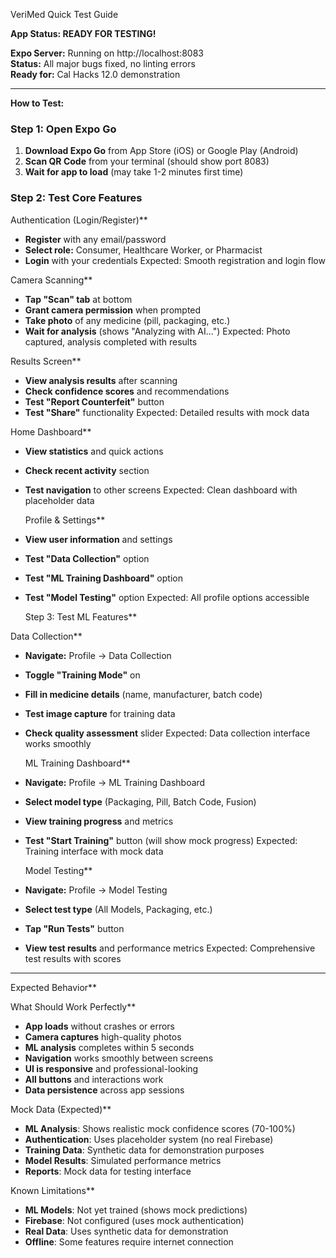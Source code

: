 VeriMed Quick Test Guide

 **App Status: READY FOR TESTING!**

**Expo Server:** Running on http://localhost:8083  
**Status:** All major bugs fixed, no linting errors  
**Ready for:** Cal Hacks 12.0 demonstration  

---

 **How to Test:**

### **Step 1: Open Expo Go**
1. **Download Expo Go** from App Store (iOS) or Google Play (Android)
2. **Scan QR Code** from your terminal (should show port 8083)
3. **Wait for app to load** (may take 1-2 minutes first time)

### **Step 2: Test Core Features**

 Authentication (Login/Register)**
- **Register** with any email/password
- **Select role:** Consumer, Healthcare Worker, or Pharmacist
- **Login** with your credentials
      Expected: Smooth registration and login flow

 Camera Scanning**
- **Tap "Scan" tab** at bottom
- **Grant camera permission** when prompted
- **Take photo** of any medicine (pill, packaging, etc.)
- **Wait for analysis** (shows "Analyzing with AI...")
    Expected: Photo captured, analysis completed with results

 Results Screen**
- **View analysis results** after scanning
- **Check confidence scores** and recommendations
- **Test "Report Counterfeit"** button
- **Test "Share"** functionality
    Expected: Detailed results with mock data

Home Dashboard**
- **View statistics** and quick actions
- **Check recent activity** section
- **Test navigation** to other screens
    Expected: Clean dashboard with placeholder data

  Profile & Settings**
- **View user information** and settings
- **Test "Data Collection"** option
- **Test "ML Training Dashboard"** option
- **Test "Model Testing"** option
    Expected: All profile options accessible

  Step 3: Test ML Features**

 Data Collection**
- **Navigate:** Profile → Data Collection
- **Toggle "Training Mode"** on
- **Fill in medicine details** (name, manufacturer, batch code)
- **Test image capture** for training data
- **Check quality assessment** slider
  Expected: Data collection interface works smoothly

  ML Training Dashboard**
- **Navigate:** Profile → ML Training Dashboard
- **Select model type** (Packaging, Pill, Batch Code, Fusion)
- **View training progress** and metrics
- **Test "Start Training"** button (will show mock progress)
  Expected: Training interface with mock data

  Model Testing**
- **Navigate:** Profile → Model Testing
- **Select test type** (All Models, Packaging, etc.)
- **Tap "Run Tests"** button
- **View test results** and performance metrics
    Expected: Comprehensive test results with scores

---
Expected Behavior**

What Should Work Perfectly**
- **App loads** without crashes or errors
- **Camera captures** high-quality photos
- **ML analysis** completes within 5 seconds
- **Navigation** works smoothly between screens
- **UI is responsive** and professional-looking
- **All buttons** and interactions work
- **Data persistence** across app sessions

 Mock Data (Expected)**
- **ML Analysis**: Shows realistic mock confidence scores (70-100%)
- **Authentication**: Uses placeholder system (no real Firebase)
- **Training Data**: Synthetic data for demonstration purposes
- **Model Results**: Simulated performance metrics
- **Reports**: Mock data for testing interface

 Known Limitations**
- **ML Models**: Not yet trained (shows mock predictions)
- **Firebase**: Not configured (uses mock authentication)
- **Real Data**: Uses synthetic data for demonstration
- **Offline**: Some features require internet connection


